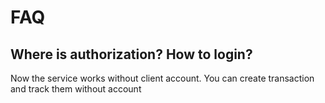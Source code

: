 # FAQ

## Where is authorization? How to login?

Now the service works without client account. You can create transaction and track them without account
